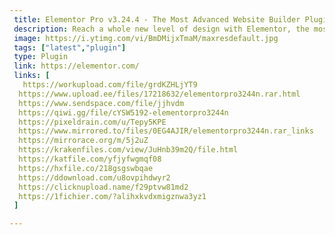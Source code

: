```yaml
---
 title: Elementor Pro v3.24.4 - The Most Advanced Website Builder Plugin
 description: Reach a whole new level of design with Elementor, the most advanced drag & drop live page builder for WordPress. Any Theme. Any Page. Use Elementor with your favorite or customized theme. Change themes and still keep all your designs. Landing pages, homepages, posts, portfolios, products. Elementor can be used to design any page or custom post type.
 image: https://i.ytimg.com/vi/BmDMijxTmaM/maxresdefault.jpg
 tags: ["latest","plugin"]
 type: Plugin
 link: https://elementor.com/
 links: [
   https://workupload.com/file/grdKZHLjYT9
  https://www.upload.ee/files/17218632/elementorpro3244n.rar.html
  https://www.sendspace.com/file/jjhvdm
  https://qiwi.gg/file/cYSW5192-elementorpro3244n
  https://pixeldrain.com/u/Tepy5KPE
  https://www.mirrored.to/files/0EG4AJIR/elementorpro3244n.rar_links
  https://mirrorace.org/m/5j2uZ
  https://krakenfiles.com/view/JuHnb39m2Q/file.html
  https://katfile.com/yfjyfwgmqf08
  https://hxfile.co/218gsgswbqae
  https://ddownload.com/u8ovpihdwyr2
  https://clicknupload.name/f29ptvw81md2
  https://1fichier.com/?alihxkvdxmigznwa3yz1
 ]

---
```

